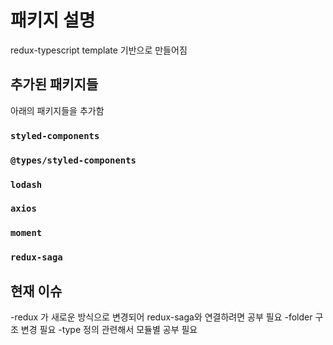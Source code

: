 # 패키지 설명

redux-typescript template 기반으로 만들어짐

## 추가된 패키지들

아래의 패키지들을 추가함

### `styled-components`
### `@types/styled-components`
### `lodash`
### `axios`
### `moment`
### `redux-saga`

## 현재 이슈

-redux 가 새로운 방식으로 변경되어 redux-saga와 연결하려면 공부 필요
-folder 구조 변경 필요
-type 정의 관련해서 모듈별 공부 필요

